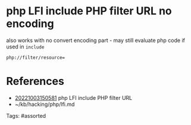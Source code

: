 # php LFI include PHP filter URL no encoding
also works with no convert encoding part - may still evaluate php code if used in `include`
```
php://filter/resource=
```

# References
- [20221003150581](/zet/20221003150581/README.md) php LFI include PHP filter URL
- ~/kb/hacking/php/lfi.md

Tags:
    #assorted
